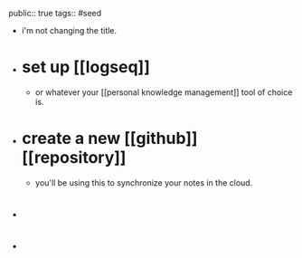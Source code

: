 public:: true
tags:: #seed

- i'm not changing the title.
- # set up [[logseq]]
	- or whatever your [[personal knowledge management]] tool of choice is.
- # create a new [[github]] [[repository]]
	- you'll be using this to synchronize your notes in the cloud.
- #
-
